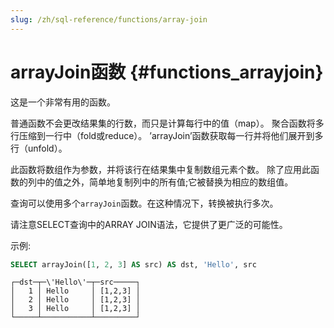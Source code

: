 ```yaml
---
slug: /zh/sql-reference/functions/array-join
---
```

# arrayJoin函数 {#functions_arrayjoin}

这是一个非常有用的函数。

普通函数不会更改结果集的行数，而只是计算每行中的值（map）。
聚合函数将多行压缩到一行中（fold或reduce）。
’arrayJoin’函数获取每一行并将他们展开到多行（unfold）。

此函数将数组作为参数，并将该行在结果集中复制数组元素个数。
除了应用此函数的列中的值之外，简单地复制列中的所有值;它被替换为相应的数组值。

查询可以使用多个`arrayJoin`函数。在这种情况下，转换被执行多次。

请注意SELECT查询中的ARRAY JOIN语法，它提供了更广泛的可能性。

示例:

``` sql
SELECT arrayJoin([1, 2, 3] AS src) AS dst, 'Hello', src
```

    ┌─dst─┬─\'Hello\'─┬─src─────┐
    │   1 │ Hello     │ [1,2,3] │
    │   2 │ Hello     │ [1,2,3] │
    │   3 │ Hello     │ [1,2,3] │
    └─────┴───────────┴─────────┘


